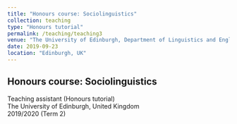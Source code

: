 ```yaml
---
title: "Honours course: Sociolinguistics"
collection: teaching
type: "Honours tutorial"
permalink: /teaching/teaching3
venue: "The University of Edinburgh, Department of Linguistics and English Language"
date: 2019-09-23
location: "Edinburgh, UK"
---
```

## Honours course: Sociolinguistics
Teaching assistant (Honours tutorial)  
The University of Edinburgh, United Kingdom  
2019/2020 (Term 2)
